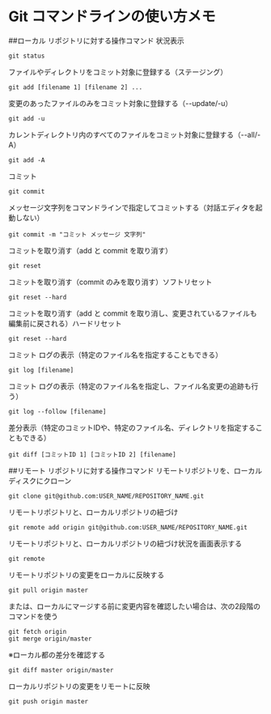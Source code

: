 # Git コマンドラインの使い方メモ

##ローカル リポジトリに対する操作コマンド
状況表示
```
git status
```
ファイルやディレクトリをコミット対象に登録する（ステージング）
```
git add [filename 1] [filename 2] ...
```
変更のあったファイルのみをコミット対象に登録する（--update/-u）
```
git add -u
```
カレントディレクトリ内のすべてのファイルをコミット対象に登録する（--all/-A）
```
git add -A
```
コミット
```
git commit
```
メッセージ文字列をコマンドラインで指定してコミットする（対話エディタを起動しない）
```
git commit -m "コミット メッセージ 文字列"
```
コミットを取り消す（add と commit を取り消す）
```
git reset
```
コミットを取り消す（commit のみを取り消す）ソフトリセット
```
git reset --hard
```
コミットを取り消す（add と commit を取り消し、変更されているファイルも編集前に戻される）ハードリセット
```
git reset --hard
```
コミット ログの表示（特定のファイル名を指定することもできる）
```
git log [filename]
```
コミット ログの表示（特定のファイル名を指定し、ファイル名変更の追跡も行う）
```
git log --follow [filename]
```
差分表示（特定のコミットIDや、特定のファイル名、ディレクトリを指定することもできる）
```
git diff [コミットID 1] [コミットID 2] [filename]
```

##リモート リポジトリに対する操作コマンド
リモートリポジトリを、ローカルディスクにクローン
```
git clone git@github.com:USER_NAME/REPOSITORY_NAME.git
```
リモートリポジトリと、ローカルリポジトリの紐づけ
```
git remote add origin git@github.com:USER_NAME/REPOSITORY_NAME.git
```
リモートリポジトリと、ローカルリポジトリの紐づけ状況を画面表示する
```
git remote
```
リモートリポジトリの変更をローカルに反映する
```
git pull origin master
```
または、ローカルにマージする前に変更内容を確認したい場合は、次の2段階のコマンドを使う
```
git fetch origin
git merge origin/master
```
※ローカル都の差分を確認する
```
git diff master origin/master
```
ローカルリポジトリの変更をリモートに反映
```
git push origin master
```

